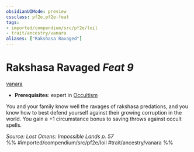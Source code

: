 ```yaml
---
obsidianUIMode: preview
cssclass: pf2e,pf2e-feat
tags:
- imported/compendium/src/pf2e/loil
- trait/ancestry/vanara
aliases: ["Rakshasa Ravaged"]
---
```

# Rakshasa Ravaged  *Feat 9*  
[vanara](vanara-loil.md)  

- **Prerequisites**: expert in [Occultism](../skills.md#Occultism)

You and your family know well the ravages of rakshasa predations, and you know how to best defend yourself against their growing corruption in the world. You gain a +1 circumstance bonus to saving throws against occult spells.

*Source: Lost Omens: Impossible Lands p. 57*  
%% #imported/compendium/src/pf2e/loil #trait/ancestry/vanara %%